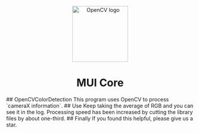 <p align="center">
  <a href="https://opencv.org/" rel="noopener" target="_blank"><img width="150" src="/docs/public/static/logo.svg" alt="OpenCV logo"></a>
</p>

<h1 align="center">MUI Core</h1>
## OpenCVColorDetection
This program uses OpenCV to process `cameraX information`.   
## Use
Keep taking the average of RGB and you can see it in the log.  
Processing speed has been increased by cutting the library files by about one-third.
## Finally
If you found this helpful, please give us a star.
